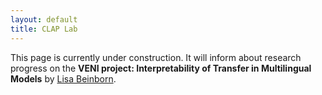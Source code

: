 ```yaml
---
layout: default
title: CLAP Lab
---
```

This page is currently under construction. 
It will inform about research progress on the **VENI project: Interpretability of Transfer in Multilingual Models** by [Lisa Beinborn](https://beinborn.eu/). 

